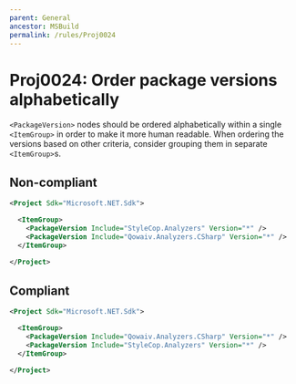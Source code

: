 ```yaml
---
parent: General
ancestor: MSBuild
permalink: /rules/Proj0024
---
```


# Proj0024: Order package versions alphabetically
`<PackageVersion>` nodes should be ordered alphabetically
within a single `<ItemGroup>` in order to make it more
human readable. When ordering the versions based on
other criteria, consider grouping them in separate
`<ItemGroup>`s.

## Non-compliant
``` xml
<Project Sdk="Microsoft.NET.Sdk">

  <ItemGroup>
    <PackageVersion Include="StyleCop.Analyzers" Version="*" />
    <PackageVersion Include="Qowaiv.Analyzers.CSharp" Version="*" />
  </ItemGroup>
  
</Project>
```

## Compliant
``` xml
<Project Sdk="Microsoft.NET.Sdk">

  <ItemGroup>
    <PackageVersion Include="Qowaiv.Analyzers.CSharp" Version="*" />
    <PackageVersion Include="StyleCop.Analyzers" Version="*" />
  </ItemGroup>
  
</Project>
```
